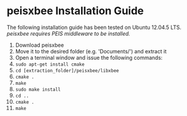 ﻿# peisxbee Installation Guide
The following installation guide has been tested on Ubuntu 12.04.5 LTS.
*peisxbee requires PEIS middleware to be installed.*

1. Download peisxbee
2. Move it to the desired folder (e.g. 'Documents/') and extract it
3. Open a terminal window and issue the following commands:
4. `sudo apt-get install cmake`
5. `cd [extraction_folder]/peisxbee/libxbee`
6. `cmake .`
7. `make`
8. `sudo make install`
9. `cd ..`
10. `cmake .`
11. `make`